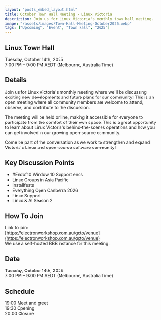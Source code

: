 ```yaml
---
layout: "posts_embed_layout.html"
title: October Town Hall Meeting - Linux Victoria
description: Join us for Linux Victoria's monthly town hall meeting.
image: "/assets/images/Town-Hall-Meeting-October2025.webp"
tags: ["Upcoming", "Event", "Town Hall", "2025"]
---
```


## Linux Town Hall
<p class="event-time">
  Tuesday, October 14th, 2025<br>
  7:00 PM – 9:00 PM AEDT (Melbourne, Australia Time)
</p>

## Details

Join us for Linux Victoria's monthly meeting where we'll be discussing exciting new developments and future plans for our community!
This is an open meeting where all community members are welcome to attend, observe, and contribute to the discussion. 

The meeting will be held online, making it accessible for everyone to participate from the comfort of their own space. This is a great opportunity to learn about Linux Victoria's behind-the-scenes operations and how you can get involved in our growing open-source community.

Come be part of the conversation as we work to strengthen and expand Victoria's Linux and open-source software community!

## Key Discussion Points

- #Endof10 Window 10 Support ends
- Linux Groups in Asia Pacific
- Installfests
- Everything Open Canberra 2026
- Linux Support
- Linux & AI Season 2

## How To Join

Link to join:  
[https://electronworkshop.com.au/goto/venue](https://electronworkshop.com.au/goto/venue)  
We use a self-hosted BBB instance for this meeting.

## Date
<p class="event-time">
  Tuesday, October 14th, 2025<br>
  7:00 PM – 9:00 PM AEDT (Melbourne, Australia Time)
</p>

## Schedule

19:00 Meet and greet  
19:30 Opening  
20:00 Closure



